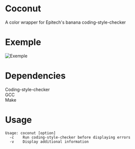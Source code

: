 # Coconut
A color wrapper for Epitech's banana coding-style-checker

# Exemple
![Exemple](https://i.imgur.com/KWYrKwL.png)

# Dependencies
Coding-style-checker <br>
GCC <br>
Make <br>

# Usage
```
Usage: coconut [option]
  -c    Run coding-style-checker before displaying errors
  -v    Display additional information
```
